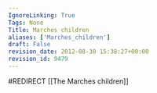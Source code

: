 ```yaml
---
IgnoreLinking: True
Tags: None
Title: Marches children
aliases: ['Marches_children']
draft: False
revision_date: 2012-08-30 15:38:27+00:00
revision_id: 9479
---
```


#REDIRECT [[The Marches children]]